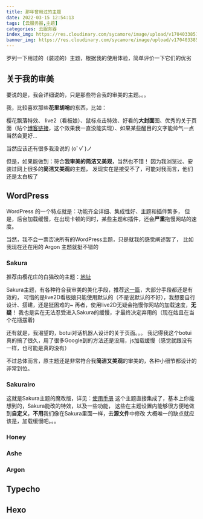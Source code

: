 ```yaml
---
title: 那年曾用过的主题
date: 2022-03-15 12:54:13
tags: [云服务器,主题]
categories: 云服务器 
index_img: https://res.cloudinary.com/sycamore/image/upload/v1704033851/Typera/2023/12/f51c1e2c794ff3bc9cb3891bc1c0efda.png
banner_img: https://res.cloudinary.com/sycamore/image/upload/v1704033851/Typera/2023/12/f51c1e2c794ff3bc9cb3891bc1c0efda.png
---
```

罗列一下用过的（装过的）主题，根据我的使用体验，简单评价一下它们的优劣
<!-- more -->

## 关于我的审美
要说的是，我会详细说的，只是那些符合我的审美的主题。。。

我，比较喜欢那些**花里胡哨**的东西，比如：

樱花飘落特效、 live2（看板娘）、鼠标点击特效、好看的**大封面**图、优秀的关于页面（贴个[博客链接](https://cungudafa.gitee.io/about/)，这个效果我一直没能实现）、如果某些醒目的文字能帅气一点当然会更好...

当然应该还有很多我没说的 (oﾟvﾟ)ノ

但是，如果能做到：符合**我审美的简洁又美观**，当然也不错！
因为我浏览过、安装过网上很多的**简洁又美观**的主题，
发现实在是接受不了，可能对我而言，他们还是太白板了

## WordPress
WordPress 的一个特点就是：功能齐全详细、集成性好、主题和插件繁多，
但是，后台加载缓慢，在出现卡顿的同时，某些主题和插件，还会**严重**拖慢网站的速度。

当然，我不会一票否决所有的WordPress主题，只是就我的感觉阐述罢了，
比如我现在还在用的 Argon 主题就挺不错的
### Sakura
推荐由樱花庄的白猫改的主题：[地址](https://2heng.xin/theme-sakura/comment-page-1/)

Sakura主题，有各种符合我审美的美化手段，推荐[这一篇](https://yremp.live/wordpress-sakura-teach/)，大部分手段都还是有效的，
可惜的是live2D看板娘只能使用默认的（不是说默认的不好），我想要自行设计、搭建，还是挺困难的~
再者，使用live2D无疑会拖慢你网站的加载速度，**无疑**！
我也是实在无法忍受进入Sakura的缓慢，才最终决定弃用的（现在姑且在当个花瓶摆着)

还有就是，我渴望的，botui对话机器人设计的关于页面。。。
我记得我这个botui真的搞了很久，用了很多Google到的方法还是没用，js加载缓慢（感觉就跟没有一样，也可能是真的没有）

不过总体而言，原主题还是非常符合我**简洁又美观**的审美的，各种小细节都设计的非常到位。
### Sakurairo
这就是Sakura主题的魔改版，详见：[使用手册](https://asuhe.jp/daily/sakurairo-user-manual/)
这个主题直接集成了，基本上你能想到的，Sakura能改的特效，以及一些功能，
这些在主题设置内能够很方便地做到**自定义**，**不用**我们像在Sakura里面一样，去**源文件**中修改
大概唯一的缺点就应该是，加载缓慢吧。。。
### Honey
### Ashe
### Argon
## Typecho
## Hexo